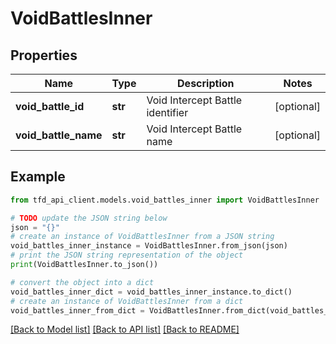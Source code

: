# VoidBattlesInner


## Properties

Name | Type | Description | Notes
------------ | ------------- | ------------- | -------------
**void_battle_id** | **str** | Void Intercept Battle identifier | [optional] 
**void_battle_name** | **str** | Void Intercept Battle name | [optional] 

## Example

```python
from tfd_api_client.models.void_battles_inner import VoidBattlesInner

# TODO update the JSON string below
json = "{}"
# create an instance of VoidBattlesInner from a JSON string
void_battles_inner_instance = VoidBattlesInner.from_json(json)
# print the JSON string representation of the object
print(VoidBattlesInner.to_json())

# convert the object into a dict
void_battles_inner_dict = void_battles_inner_instance.to_dict()
# create an instance of VoidBattlesInner from a dict
void_battles_inner_from_dict = VoidBattlesInner.from_dict(void_battles_inner_dict)
```
[[Back to Model list]](../README.md#documentation-for-models) [[Back to API list]](../README.md#documentation-for-api-endpoints) [[Back to README]](../README.md)


